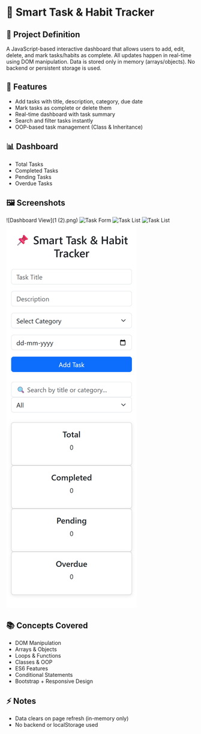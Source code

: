 # 📌 Smart Task & Habit Tracker

## 📝 Project Definition
A JavaScript-based interactive dashboard that allows users to add, edit, delete, and mark tasks/habits as complete. All updates happen in real-time using DOM manipulation. Data is stored only in memory (arrays/objects). No backend or persistent storage is used.

## 🚀 Features
- Add tasks with title, description, category, due date
- Mark tasks as complete or delete them
- Real-time dashboard with task summary
- Search and filter tasks instantly
- OOP-based task management (Class & Inheritance)

## 📊 Dashboard
- Total Tasks
- Completed Tasks
- Pending Tasks
- Overdue Tasks

## 🖼 Screenshots

![Dashboard View](1 (2).png)
![Task Form](2(2).png)
![Task List](3(2).png)
![Task List](4(2).png)
![Mobile Responsive](5.png)


## 📚 Concepts Covered
- DOM Manipulation
- Arrays & Objects
- Loops & Functions
- Classes & OOP
- ES6 Features
- Conditional Statements
- Bootstrap + Responsive Design

## ⚡ Notes
- Data clears on page refresh (in-memory only)
- No backend or localStorage used

